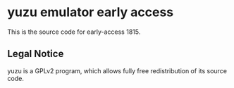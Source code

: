 yuzu emulator early access
=============

This is the source code for early-access 1815.

## Legal Notice

yuzu is a GPLv2 program, which allows fully free redistribution of its source code.
